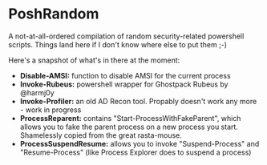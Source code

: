 # PoshRandom

A not-at-all-ordered compilation of random security-related powershell scripts. Things land here if I don't know where else to put them ;-)

Here's a snapshot of what's in there at the moment:

* __Disable-AMSI:__ function to disable AMSI for the current process
* __Invoke-Rubeus:__ powershell wrapper for Ghostpack Rubeus by @harmj0y
* __Invoke-Profiler:__ an old AD Recon tool. Propably doesn't work any more - work in progress
* __ProcessReparent:__ contains "Start-ProcessWithFakeParent", which allows you to fake the parent process on a new process you start. Shamelessly copied from the great rasta-mouse.
* __ProcessSuspendResume:__ allows you to invoke "Suspend-Process" and "Resume-Process" (like Process Explorer does to suspend a process) 